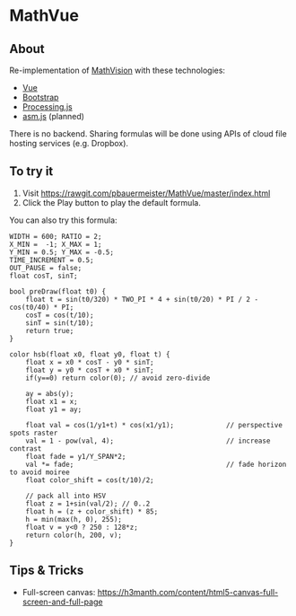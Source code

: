 # MathVue

## About
Re-implementation of [MathVision](https://github.com/pbauermeister/MathVision) with these technologies:
- [Vue](https://vuejs.org/)
- [Bootstrap](https://getbootstrap.com/)
- [Processing.js](http://processingjs.org/)
- [asm.js](http://asmjs.org/) (planned)

There is no backend. Sharing formulas will be done using APIs of cloud file hosting services (e.g. Dropbox).

## To try it
1. Visit https://rawgit.com/pbauermeister/MathVue/master/index.html
2. Click the Play button to play the default formula.

You can also try this formula:
```
WIDTH = 600; RATIO = 2;
X_MIN =  -1; X_MAX = 1;
Y_MIN = 0.5; Y_MAX = -0.5;
TIME_INCREMENT = 0.5;
OUT_PAUSE = false;
float cosT, sinT;

bool preDraw(float t0) {
    float t = sin(t0/320) * TWO_PI * 4 + sin(t0/20) * PI / 2 - cos(t0/40) * PI;
    cosT = cos(t/10);
    sinT = sin(t/10);
    return true;
}

color hsb(float x0, float y0, float t) {
    float x = x0 * cosT - y0 * sinT;
    float y = y0 * cosT + x0 * sinT; 
    if(y==0) return color(0); // avoid zero-divide

    ay = abs(y);
    float x1 = x;
    float y1 = ay;

    float val = cos(1/y1+t) * cos(x1/y1);             // perspective spots raster
    val = 1 - pow(val, 4);                            // increase contrast
    float fade = y1/Y_SPAN*2;
    val *= fade;                                      // fade horizon to avoid moiree
    float color_shift = cos(t/10)/2;

    // pack all into HSV
    float z = 1+sin(val/2); // 0..2
    float h = (z + color_shift) * 85;
    h = min(max(h, 0), 255);
    float v = y<0 ? 250 : 128*z;
    return color(h, 200, v);
}
```

## Tips & Tricks
- Full-screen canvas: https://h3manth.com/content/html5-canvas-full-screen-and-full-page
